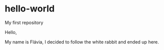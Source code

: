 # hello-world
My first repository

Hello, 

My name is Flávia, I decided to follow the white rabbit and ended up here.
